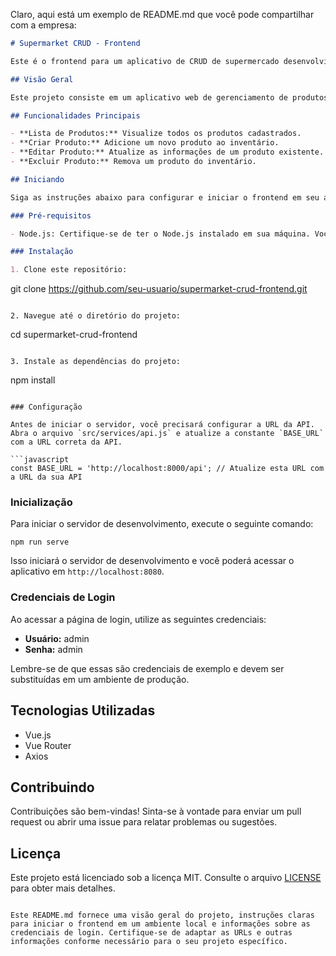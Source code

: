 Claro, aqui está um exemplo de README.md que você pode compartilhar com a empresa:

```markdown
# Supermarket CRUD - Frontend

Este é o frontend para um aplicativo de CRUD de supermercado desenvolvido com Vue.js. Ele permite que os usuários visualizem, criem, editem e excluam produtos de um supermercado.

## Visão Geral

Este projeto consiste em um aplicativo web de gerenciamento de produtos de supermercado. Ele oferece uma interface intuitiva para que os funcionários possam manipular os produtos do inventário do supermercado.

## Funcionalidades Principais

- **Lista de Produtos:** Visualize todos os produtos cadastrados.
- **Criar Produto:** Adicione um novo produto ao inventário.
- **Editar Produto:** Atualize as informações de um produto existente.
- **Excluir Produto:** Remova um produto do inventário.

## Iniciando

Siga as instruções abaixo para configurar e iniciar o frontend em seu ambiente local.

### Pré-requisitos

- Node.js: Certifique-se de ter o Node.js instalado em sua máquina. Você pode baixá-lo em [nodejs.org](https://nodejs.org/).

### Instalação

1. Clone este repositório:

```
git clone https://github.com/seu-usuario/supermarket-crud-frontend.git
```

2. Navegue até o diretório do projeto:

```
cd supermarket-crud-frontend
```

3. Instale as dependências do projeto:

```
npm install
```

### Configuração

Antes de iniciar o servidor, você precisará configurar a URL da API. Abra o arquivo `src/services/api.js` e atualize a constante `BASE_URL` com a URL correta da API.

```javascript
const BASE_URL = 'http://localhost:8000/api'; // Atualize esta URL com a URL da sua API
```

### Inicialização

Para iniciar o servidor de desenvolvimento, execute o seguinte comando:

```
npm run serve
```

Isso iniciará o servidor de desenvolvimento e você poderá acessar o aplicativo em `http://localhost:8080`.

### Credenciais de Login

Ao acessar a página de login, utilize as seguintes credenciais:

- **Usuário:** admin
- **Senha:** admin

Lembre-se de que essas são credenciais de exemplo e devem ser substituídas em um ambiente de produção.

## Tecnologias Utilizadas

- Vue.js
- Vue Router
- Axios

## Contribuindo

Contribuições são bem-vindas! Sinta-se à vontade para enviar um pull request ou abrir uma issue para relatar problemas ou sugestões.

## Licença

Este projeto está licenciado sob a licença MIT. Consulte o arquivo [LICENSE](LICENSE) para obter mais detalhes.

```

Este README.md fornece uma visão geral do projeto, instruções claras para iniciar o frontend em um ambiente local e informações sobre as credenciais de login. Certifique-se de adaptar as URLs e outras informações conforme necessário para o seu projeto específico.
